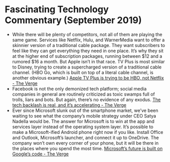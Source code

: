 # Fascinating Technology Commentary (September 2019)

* While there will be plenty of competitors, not all of them are playing the same game. Services like Netflix, Hulu, and WarnerMedia want to offer a skinnier version of a traditional cable package. They want subscribers to feel like they can get everything they need in one place. It’s why they sit at the higher end of subscription packages, running between $12 and a rumored $16 a month. But Apple isn’t in that race. TV Plus is most similar to Disney, trying to create a supercharged version of a traditional cable channel. (HBO Go, which is built on top of a literal cable channel, is another obvious example.) [Apple TV Plus is trying to be HBO, not Netflix   - The Verge](https://www.theverge.com/2019/9/11/20859567/apple-tv-disney-plus-netflix-hbo-att-streaming-service-comparison-date-price)
* Facebook is not the only demonized tech platform; social media companies in general are routinely criticized as toxic swamps full of trolls, liars and bots. But again, there’s no evidence of any exodus. [The tech backlash is real, and it’s accelerating - The Verge](https://www.theverge.com/interface/2019/9/17/20869495/tech-backlash-nyt-rob-walker-antitrust-privacy)
* Ever since Microsoft slunk out of the smartphone market, we’ve been waiting to see what the company’s mobile strategy under CEO Satya Nadella would be. The answer for Microsoft is to win at the app and services layer instead of the operating system layer. It’s possible to make a Microsoft-ified Android phone right now if you like. Install Office and Outlook, Microsoft’s launcher, and connect it up to OneDrive. The company won’t own every corner of your phone, but it will be there in the places where you spend the most time. [Microsoft’s future is built on Google’s code - The Verge](https://www.theverge.com/2019/10/2/20895328/microsoft-surface-duo-google-play-services-apps-android-browser-mobile)